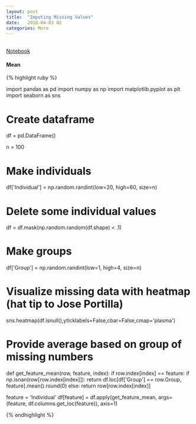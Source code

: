 ```yaml
---
layout: post
title:  "Imputing Missing Values"
date:   2018-04-03 02
categories: More
---
```

<br />

<a href="https://nbviewer.jupyter.org/github/cliffwhitworth/machine_learning_notebooks/blob/master/ImputingMissingValues.ipynb">
Notebook
</a>

<h4>Mean</h4>

{% highlight ruby %}

import pandas as pd
import numpy as np
import matplotlib.pyplot as plt
import seaborn as sns

# Create dataframe
df = pd.DataFrame()

n = 100

# Make individuals
df['Individual'] = np.random.randint(low=20, high=60, size=n)

# Delete some individual values
df = df.mask(np.random.random(df.shape) < .1)

# Make groups
df['Group'] = np.random.randint(low=1, high=4, size=n)

# Visualize missing data with heatmap (hat tip to Jose Portilla)
sns.heatmap(df.isnull(),yticklabels=False,cbar=False,cmap='plasma')

# Provide average based on group of missing numbers
def get_feature_mean(row, feature, index):
    if row.index[index] == feature:
        if np.isnan(row[row.index[index]]):
            return df.loc[df['Group'] == row.Group, feature].mean().round(0)
        else:
            return row[row.index[index]]

feature = 'Individual'
df[feature] = df.apply(get_feature_mean, args=(feature, df.columns.get_loc(feature)), axis=1)

{% endhighlight %}
